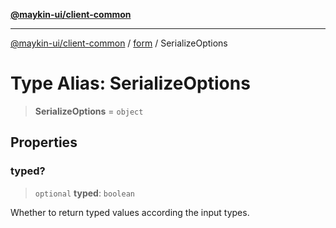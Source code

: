 [**@maykin-ui/client-common**](../../README.md)

***

[@maykin-ui/client-common](../../README.md) / [form](../README.md) / SerializeOptions

# Type Alias: SerializeOptions

> **SerializeOptions** = `object`

## Properties

### typed?

> `optional` **typed**: `boolean`

Whether to return typed values  according the input types.
